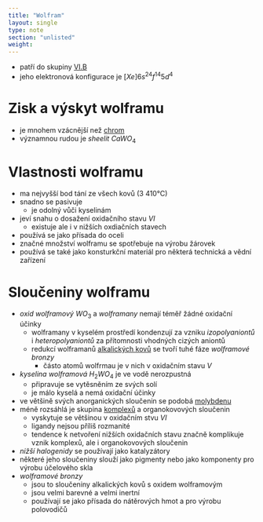 ```yaml
---
title: "Wolfram"
layout: single
type: note
section: "unlisted"
weight: 
---
```

- patří do skupiny [VI.B](/notes/research/chemistry/inorganic-chemistry/periodic-table/group-vi.b)
- jeho elektronová konfigurace je $[Xe]6s^24f^{14}5d^4$
# Zisk a výskyt wolframu
- je mnohem vzácnější než [chrom](/notes/research/chemistry/inorganic-chemistry/periodic-table/chromium)
- významnou rudou je _sheelit_ $CaWO_4$
# Vlastnosti wolframu
- ma nejvyšší bod tání ze všech kovů (3 410°C)
- snadno se pasivuje
    - je odolný vůči kyselinám
- jeví snahu o dosažení oxidačního stavu $VI$
    - existuje ale i v nižších oxdiačních stavech
- používá se jako přísada do oceli
- značné množství wolframu se spotřebuje na výrobu žárovek
- používá se také jako konsturkční materiál pro některá technická a vědní zařízení
# Sloučeniny wolframu
- _oxid wolframový_ $WO_3$ a _wolframany_ nemají téměř žádné oxidační účinky
    - wolframany v kyselém prostředí kondenzují za vzniku _izopolyaniontů_ i _heteropolyaniontů_ za přítomnosti vhodných cizých aniontů
    - redukcí wolframanů [alkalických kovů](/notes/research/chemistry/inorganic-chemistry/periodic-table/alkali-metals) se tvoří tuhé fáze _wolframové bronzy_
        - částo atomů wolfrmau je v nich v oxidačním stavu $V$
- _kyselina wolframová_ $H_2WO_4$ je ve vodě nerozpustná
    - připravuje se vytěsněním ze svých solí
    - je málo kyselá a nemá oxidační účinky
- ve většině svých anorganických sloučenin se podobá [molybdenu](/notes/research/chemistry/inorganic-chemistry/periodic-table/molybdenum)
- méně rozsáhlá je skupina [komplexů](/notes/research/chemistry/inorganic-chemistry/general-inorganic-chemistry/complex-compounds) a organokovových sloučenin
    - vyskytuje se většinou v oxidačním stvu $VI$
    - ligandy nejsou příliš rozmanité
    - tendence k netvoření nižších oxidačních stavu značně komplikuje vznik komplexů, ale i organokovových sloučenin
- _nižší halogenidy_ se používají jako katalyzátory
- některé jeho sloučeniny slouží jako pigmenty nebo jako komponenty pro výrobu účelového skla
- _wolframové bronzy_
    - jsou to sloučeniny alkalických kovů s oxidem wolframovým
    - jsou velmi barevné a velmi inertní
    - používají se jako přísada do nátěrových hmot a pro výrobu polovodičů